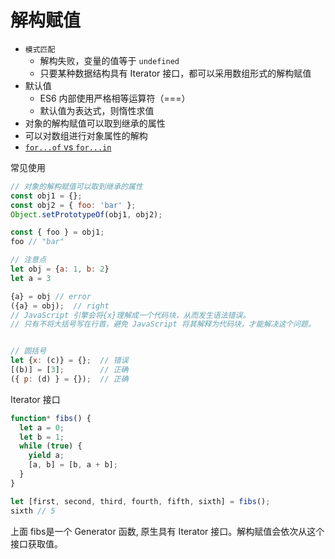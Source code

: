 # 解构赋值

- `模式匹配`
  - 解构失败，变量的值等于 `undefined`
  - 只要某种数据结构具有 Iterator 接口，都可以采用数组形式的解构赋值
- 默认值
  - ES6 内部使用严格相等运算符（===）
  - 默认值为表达式，则惰性求值
- 对象的解构赋值可以取到继承的属性
- 可以对数组进行对象属性的解构
- [`for...of` vs `for...in`](../17.for-of/readme.md)

常见使用

```js
// 对象的解构赋值可以取到继承的属性
const obj1 = {};
const obj2 = { foo: 'bar' };
Object.setPrototypeOf(obj1, obj2);

const { foo } = obj1;
foo // "bar"

// 注意点
let obj = {a: 1, b: 2}
let a = 3

{a} = obj // error
({a} = obj);  // right
// JavaScript 引擎会将{x}理解成一个代码块，从而发生语法错误。
// 只有不将大括号写在行首，避免 JavaScript 将其解释为代码块，才能解决这个问题。


// 圆括号
let {x: (c)} = {};  // 错误
[(b)] = [3];        // 正确
({ p: (d) } = {});  // 正确
```

Iterator 接口

```js
function* fibs() {
  let a = 0;
  let b = 1;
  while (true) {
    yield a;
    [a, b] = [b, a + b];
  }
}

let [first, second, third, fourth, fifth, sixth] = fibs();
sixth // 5
```

上面 fibs是一个 Generator 函数, 原生具有 Iterator 接口。解构赋值会依次从这个接口获取值。
